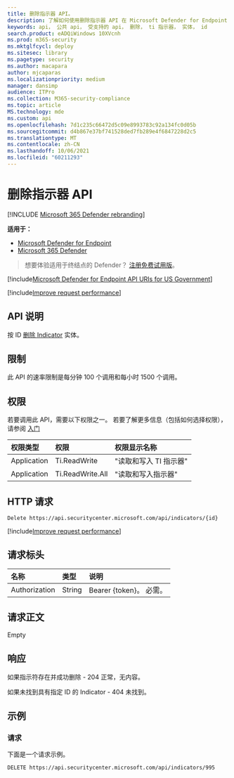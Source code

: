 ```yaml
---
title: 删除指示器 API。
description: 了解如何使用删除指示器 API 在 Microsoft Defender for Endpoint 中按 ID 删除指示器实体。
keywords: api， 公共 api， 受支持的 api， 删除， ti 指示器， 实体， id
search.product: eADQiWindows 10XVcnh
ms.prod: m365-security
ms.mktglfcycl: deploy
ms.sitesec: library
ms.pagetype: security
ms.author: macapara
author: mjcaparas
ms.localizationpriority: medium
manager: dansimp
audience: ITPro
ms.collection: M365-security-compliance
ms.topic: article
MS.technology: mde
ms.custom: api
ms.openlocfilehash: 7d1c235c66472d5c09e8993783c92a134fc0d05b
ms.sourcegitcommit: d4b867e37bf741528ded7fb289e4f6847228d2c5
ms.translationtype: MT
ms.contentlocale: zh-CN
ms.lasthandoff: 10/06/2021
ms.locfileid: "60211293"
---
```

# <a name="delete-indicator-api"></a>删除指示器 API

[!INCLUDE [Microsoft 365 Defender rebranding](../../includes/microsoft-defender.md)]

**适用于：**
- [Microsoft Defender for Endpoint](https://go.microsoft.com/fwlink/p/?linkid=2154037)
- [Microsoft 365 Defender](https://go.microsoft.com/fwlink/?linkid=2118804)

> 想要体验适用于终结点的 Defender？ [注册免费试用版](https://signup.microsoft.com/create-account/signup?products=7f379fee-c4f9-4278-b0a1-e4c8c2fcdf7e&ru=https://aka.ms/MDEp2OpenTrial?ocid=docs-wdatp-exposedapis-abovefoldlink)。

[!include[Microsoft Defender for Endpoint API URIs for US Government](../../includes/microsoft-defender-api-usgov.md)]

[!include[Improve request performance](../../includes/improve-request-performance.md)]


## <a name="api-description"></a>API 说明

按 ID [删除 Indicator](ti-indicator.md) 实体。

## <a name="limitations"></a>限制

此 API 的速率限制是每分钟 100 个调用和每小时 1500 个调用。

## <a name="permissions"></a>权限

若要调用此 API，需要以下权限之一。 若要了解更多信息（包括如何选择权限），请参阅 [入门](apis-intro.md)

权限类型 | 权限 | 权限显示名称
:---|:---|:---
Application | Ti.ReadWrite | "读取和写入 TI 指示器"
Application | Ti.ReadWrite.All | "读取和写入指示器"

## <a name="http-request"></a>HTTP 请求

```http
Delete https://api.securitycenter.microsoft.com/api/indicators/{id}
```

[!include[Improve request performance](../../includes/improve-request-performance.md)]

## <a name="request-headers"></a>请求标头

名称|类型|说明
:---|:---|:---
Authorization | String | Bearer {token}。 必需。

## <a name="request-body"></a>请求正文

Empty

## <a name="response"></a>响应

如果指示符存在并成功删除 - 204 正常，无内容。

如果未找到具有指定 ID 的 Indicator - 404 未找到。

## <a name="example"></a>示例

### <a name="request"></a>请求

下面是一个请求示例。

```http
DELETE https://api.securitycenter.microsoft.com/api/indicators/995
```
